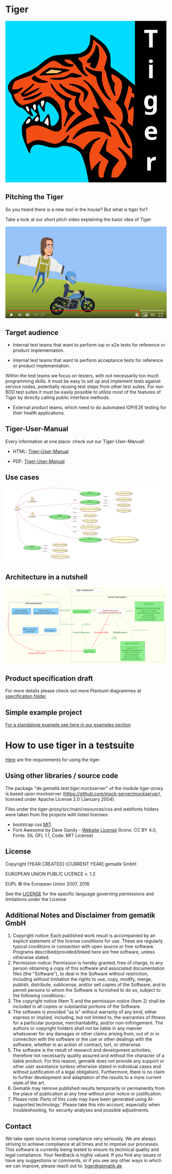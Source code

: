 # Tiger

![TigerLogo](doc/images/tiger2-plain.svg)

## Pitching the Tiger

So you heard there is a new tool in the house? But what is tiger for?

Take a look at our short pitch video explaining the basic idea of Tiger

[![](doc/images/tiger-promo-screenie.png)](https://youtu.be/eJJZDeuFlyI)

## Target audience

* Internal test teams that want to perform iop or e2e tests for reference or product implementation.

* Internal test teams that want to perform acceptance tests for reference or product implementation.

Within the test teams we focus on testers, with not necessarily too much programming skills.
It must be easy to set up and implement tests against service nodes, potentially reusing test steps from other test
suites.
For non BDD test suites it must be easily possible to utilize most of the features of Tiger by directly calling public
interface methods.

* External product teams, which need to do automated IOP/E2E testing for their health applications.

## Tiger-User-Manual

Every information at one place: check out our Tiger-User-Manual!

* HTML: [Tiger-User-Manual](https://gematik.github.io/app-Tiger/Tiger-User-Manual.html)

* PDF: [Tiger-User-Manual](https://gematik.github.io/app-Tiger/Tiger-User-Manual.pdf)

## Use cases

![UseCaseDiagramme](doc/specification/tiger_use_cases.white.svg)

## Architecture in a nutshell

![ComponentsDiagramme](doc/specification/tiger_components.white.svg)

## Product specification draft

For more details please check out more Plantuml diagrammes at [specification folder](doc/specification)

## Simple example project

[For a standalone example see here in our examples section](doc/examples/tigerOnly)

# How to use tiger in a testsuite

[Here](https://gematik.github.io/app-Tiger/Tiger-User-Manual.html#_requirements) are the requirements for using the
tiger.

## Using other libraries / source code

The package "de.gematik.test.tiger.mockserver" of the module tiger-proxy is based upon
mockserver (https://github.com/mock-server/mockserver), licensed under Apache License 2.0 (January 2004).

Files under the tiger-proxy/src/main/resources/css and webfonts folders were taken from the projects with listed
licenses:

* bootstrap css [MIT](http://opensource.org/licenses/MIT)
* Font Awesome by Dave Gandy - [Website](http://fontawesome.io) [License](https://fontawesome.com/license/free) (Icons:
  CC BY 4.0, Fonts: SIL OFL 1.1, Code: MIT License)

## License

Copyright [YEAR CREATED]-[CURRENT YEAR] gematik GmbH

EUROPEAN UNION PUBLIC LICENCE v. 1.2

EUPL © the European Union 2007, 2016

See the [LICENSE](./LICENSE) for the specific language governing permissions and limitations under the License

## Additional Notes and Disclaimer from gematik GmbH

1. Copyright notice: Each published work result is accompanied by an explicit statement of the license conditions for
   use. These are regularly typical conditions in connection with open source or free software. Programs
   described/provided/linked here are free software, unless otherwise stated.
2. Permission notice: Permission is hereby granted, free of charge, to any person obtaining a copy of this software and
   associated documentation files (the "Software"), to deal in the Software without restriction, including without
   limitation the rights to use, copy, modify, merge, publish, distribute, sublicense, and/or sell copies of the
   Software, and to permit persons to whom the Software is furnished to do so, subject to the following conditions::
1. The copyright notice (Item 1) and the permission notice (Item 2) shall be included in all copies or substantial
   portions of the Software.
2. The software is provided "as is" without warranty of any kind, either express or implied, including, but not limited
   to, the warranties of fitness for a particular purpose, merchantability, and/or non-infringement. The authors or
   copyright holders shall not be liable in any manner whatsoever for any damages or other claims arising from, out of
   or in connection with the software or the use or other dealings with the software, whether in an action of contract,
   tort, or otherwise.
3. The software is the result of research and development activities, therefore not necessarily quality assured and
   without the character of a liable product. For this reason, gematik does not provide any support or other user
   assistance (unless otherwise stated in individual cases and without justification of a legal obligation).
   Furthermore, there is no claim to further development and adaptation of the results to a more current state of the
   art.
3. Gematik may remove published results temporarily or permanently from the place of publication at any time without
   prior notice or justification.
4. Please note: Parts of this code may have been generated using AI-supported technology.’ Please take this into
   account, especially when troubleshooting, for security analyses and possible adjustments.

## Contact

We take open source license compliance very seriously. We are always striving to achieve compliance at all times and to
improve our processes.
This software is currently being tested to ensure its technical quality and legal compliance. Your feedback is highly
valued.
If you find any issues or have any suggestions or comments, or if you see any other ways in which we can improve, please
reach out to: tiger@gematik.de
